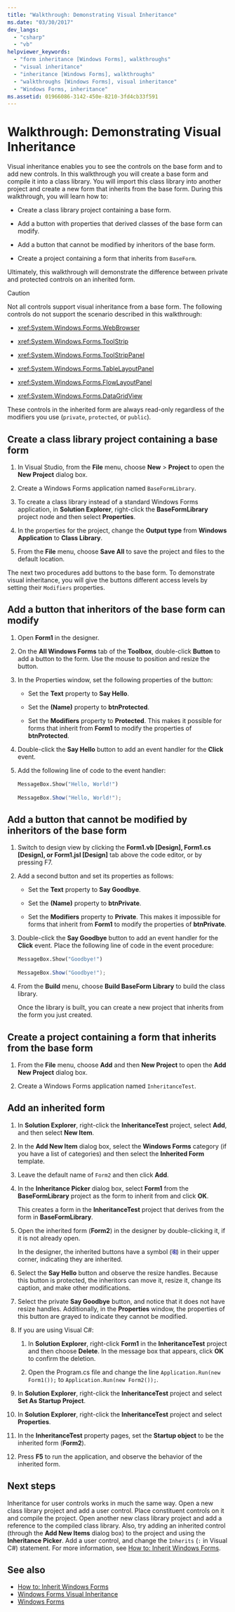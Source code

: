 ```yaml
---
title: "Walkthrough: Demonstrating Visual Inheritance"
ms.date: "03/30/2017"
dev_langs:
  - "csharp"
  - "vb"
helpviewer_keywords:
  - "form inheritance [Windows Forms], walkthroughs"
  - "visual inheritance"
  - "inheritance [Windows Forms], walkthroughs"
  - "walkthroughs [Windows Forms], visual inheritance"
  - "Windows Forms, inheritance"
ms.assetid: 01966086-3142-450e-8210-3fd4cb33f591
---
```

# Walkthrough: Demonstrating Visual Inheritance

Visual inheritance enables you to see the controls on the base form and to add new controls. In this walkthrough you will create a base form and compile it into a class library. You will import this class library into another project and create a new form that inherits from the base form. During this walkthrough, you will learn how to:

- Create a class library project containing a base form.

- Add a button with properties that derived classes of the base form can modify.

- Add a button that cannot be modified by inheritors of the base form.

- Create a project containing a form that inherits from `BaseForm`.

Ultimately, this walkthrough will demonstrate the difference between private and protected controls on an inherited form.

> [!CAUTION]
> Not all controls support visual inheritance from a base form. The following controls do not support the scenario described in this walkthrough:
>
> - <xref:System.Windows.Forms.WebBrowser>
>
> - <xref:System.Windows.Forms.ToolStrip>
>
> - <xref:System.Windows.Forms.ToolStripPanel>
>
> - <xref:System.Windows.Forms.TableLayoutPanel>
>
> - <xref:System.Windows.Forms.FlowLayoutPanel>
>
> - <xref:System.Windows.Forms.DataGridView>
>
> These controls in the inherited form are always read-only regardless of the modifiers you use (`private`, `protected`, or `public`).

## Create a class library project containing a base form

1. In Visual Studio, from the **File** menu, choose **New** > **Project** to open the **New Project** dialog box.

2. Create a Windows Forms application named `BaseFormLibrary`.

3. To create a class library instead of a standard Windows Forms application, in **Solution Explorer**, right-click the **BaseFormLibrary** project node and then select **Properties**.

4. In the properties for the project, change the **Output type** from **Windows Application** to **Class Library**.

5. From the **File** menu, choose **Save All** to save the project and files to the default location.

The next two procedures add buttons to the base form. To demonstrate visual inheritance, you will give the buttons different access levels by setting their `Modifiers` properties.

## Add a button that inheritors of the base form can modify

1. Open **Form1** in the designer.

2. On the **All Windows Forms** tab of the **Toolbox**, double-click **Button** to add a button to the form. Use the mouse to position and resize the button.

3. In the Properties window, set the following properties of the button:

    - Set the **Text** property to **Say Hello**.

    - Set the **(Name)** property to **btnProtected**.

    - Set the **Modifiers** property to **Protected**. This makes it possible for forms that inherit from **Form1** to modify the properties of **btnProtected**.

4. Double-click the **Say Hello** button to add an event handler for the **Click** event.

5. Add the following line of code to the event handler:

    ```vb
    MessageBox.Show("Hello, World!")
    ```

    ```csharp
    MessageBox.Show("Hello, World!");
    ```

## Add a button that cannot be modified by inheritors of the base form

1. Switch to design view by clicking the **Form1.vb [Design], Form1.cs [Design], or Form1.jsl [Design]** tab above the code editor, or by pressing F7.

2. Add a second button and set its properties as follows:

    - Set the **Text** property to **Say Goodbye**.

    - Set the **(Name)** property to **btnPrivate**.

    - Set the **Modifiers** property to **Private**. This makes it impossible for forms that inherit from **Form1** to modify the properties of **btnPrivate**.

3. Double-click the **Say Goodbye** button to add an event handler for the **Click** event. Place the following line of code in the event procedure:

    ```vb
    MessageBox.Show("Goodbye!")
    ```

    ```csharp
    MessageBox.Show("Goodbye!");
    ```

4. From the **Build** menu, choose **Build BaseForm Library** to build the class library.

     Once the library is built, you can create a new project that inherits from the form you just created.

## Create a project containing a form that inherits from the base form

1. From the **File** menu, choose **Add** and then **New Project** to open the **Add New Project** dialog box.

2. Create a Windows Forms application named `InheritanceTest`.

## Add an inherited form

1. In **Solution Explorer**, right-click the **InheritanceTest** project, select **Add**, and then select **New Item**.

2. In the **Add New Item** dialog box, select the **Windows Forms** category (if you have a list of categories) and then select the **Inherited Form** template.

3. Leave the default name of `Form2` and then click **Add**.

4. In the **Inheritance Picker** dialog box, select **Form1** from the **BaseFormLibrary** project as the form to inherit from and click **OK**.

     This creates a form in the **InheritanceTest** project that derives from the form in **BaseFormLibrary**.

5. Open the inherited form (**Form2**) in the designer by double-clicking it, if it is not already open.

    In the designer, the inherited buttons have a symbol (![Screenshot of the Visual Basic inheritance symbol.](./media/walkthrough-demonstrating-visual-inheritance/visual-basic-inheritance-glyph.gif)) in their upper corner, indicating they are inherited.

6. Select the **Say Hello** button and observe the resize handles. Because this button is protected, the inheritors can move it, resize it, change its caption, and make other modifications.

7. Select the private **Say Goodbye** button, and notice that it does not have resize handles. Additionally, in the **Properties** window, the properties of this button are grayed to indicate they cannot be modified.

8. If you are using Visual C#:

    1. In **Solution Explorer**, right-click **Form1** in the **InheritanceTest** project and then choose **Delete**. In the message box that appears, click **OK** to confirm the deletion.

    2. Open the Program.cs file and change the line `Application.Run(new Form1());` to `Application.Run(new Form2());`.

9. In **Solution Explorer**, right-click the **InheritanceTest** project and select **Set As Startup Project**.

10. In **Solution Explorer**, right-click the **InheritanceTest** project and select **Properties**.

11. In the **InheritanceTest** property pages, set the **Startup object** to be the inherited form (**Form2**).

12. Press **F5** to run the application, and observe the behavior of the inherited form.

## Next steps

Inheritance for user controls works in much the same way. Open a new class library project and add a user control. Place constituent controls on it and compile the project. Open another new class library project and add a reference to the compiled class library. Also, try adding an inherited control (through the **Add New Items** dialog box) to the project and using the **Inheritance Picker**. Add a user control, and change the `Inherits` (`:` in Visual C#) statement. For more information, see [How to: Inherit Windows Forms](how-to-inherit-windows-forms.md).

## See also

- [How to: Inherit Windows Forms](how-to-inherit-windows-forms.md)
- [Windows Forms Visual Inheritance](windows-forms-visual-inheritance.md)
- [Windows Forms](../index.yml)
